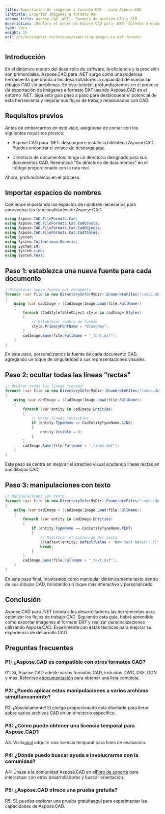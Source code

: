 ```yaml
---
title: Exportación de imágenes a formato DXF - Guía Aspose.CAD
linktitle: Exportar imágenes a formato DXF
second_title: Aspose.CAD .NET - Formato de archivo CAD y BIM
description: ¡Explore el poder de Aspose.CAD para .NET! Aprenda a exportar imágenes a formato DXF sin esfuerzo. Mejore su desarrollo CAD con precisión y eficiencia.
type: docs
weight: 15
url: /es/net/export-techniques/exporting-images-to-dxf-format/
---
```

## Introducción

En el dinámico mundo del desarrollo de software, la eficiencia y la precisión son primordiales. Aspose.CAD para .NET surge como una poderosa herramienta que brinda a los desarrolladores la capacidad de manipular dibujos CAD sin problemas. En este tutorial, profundizaremos en el proceso de exportación de imágenes a formato DXF usando Aspose.CAD en el entorno .NET. Siga esta guía paso a paso para desbloquear el potencial de esta herramienta y mejorar sus flujos de trabajo relacionados con CAD.

## Requisitos previos

Antes de embarcarnos en este viaje, asegúrese de contar con los siguientes requisitos previos:

-  Aspose.CAD para .NET: descargue e instale la biblioteca Aspose.CAD. Puedes encontrar el enlace de descarga.[aquí](https://releases.aspose.com/cad/net/).

- Directorio de documentos: tenga un directorio designado para sus documentos CAD. Reemplace "Su directorio de documentos" en el código proporcionado con la ruta real.

Ahora, profundicemos en el proceso.

## Importar espacios de nombres

Comience importando los espacios de nombres necesarios para aprovechar las funcionalidades de Aspose.CAD:

```csharp
using Aspose.CAD.FileFormats.Cad;
using Aspose.CAD.FileFormats.Cad.CadConsts;
using Aspose.CAD.FileFormats.Cad.CadObjects;
using Aspose.CAD.FileFormats.Cad.CadTables;
using System;
using System.Collections.Generic;
using System.IO;
using System.Linq;
using System.Text;
```

## Paso 1: establezca una nueva fuente para cada documento

```csharp
//Establecer nueva fuente por documento
foreach (var file in new DirectoryInfo(MyDir).EnumerateFiles("conic.dxf"))
{
    using (var cadImage = (CadImage)Image.Load(file.FullName))
    {
        foreach (CadStyleTableObject style in cadImage.Styles)
        {
            // Establecer nombre de fuente
            style.PrimaryFontName = "Broadway";
        }
        cadImage.Save(file.FullName + "_font.dxf");
    }
}
```

En este paso, personalizamos la fuente de cada documento CAD, agregando un toque de singularidad a sus representaciones visuales.

## Paso 2: ocultar todas las líneas "rectas"

```csharp
// Ocultar todas las líneas "rectas"
foreach (var file in new DirectoryInfo(MyDir).EnumerateFiles("conic.dxf"))
{
    using (var cadImage = (CadImage)Image.Load(file.FullName))
    {
        foreach (var entity in cadImage.Entities)
        {
            // Hacer líneas invisibles
            if (entity.TypeName == CadEntityTypeName.LINE)
            {
                entity.Visible = 0;
            }
        }
        cadImage.Save(file.FullName + "_lines.dxf");
    }
}
```

Este paso se centra en mejorar el atractivo visual ocultando líneas rectas en sus dibujos CAD.

## Paso 3: manipulaciones con texto

```csharp
// Manipulaciones con texto.
foreach (var file in new DirectoryInfo(MyDir).EnumerateFiles("conic.dxf"))
{
    using (var cadImage = (CadImage)Image.Load(file.FullName))
    {
        foreach (var entity in cadImage.Entities)
        {
            if (entity.TypeName == CadEntityTypeName.TEXT)
            {
                // Modificar el contenido del texto
                ((CadText)entity).DefaultValue = "New text here!!! :)";
                break;
            }
        }
        cadImage.Save(file.FullName + "_text.dxf");
    }
}
```

En este paso final, mostramos cómo manipular dinámicamente texto dentro de sus dibujos CAD, brindando un toque más interactivo y personalizado.

## Conclusión

Aspose.CAD para .NET brinda a los desarrolladores las herramientas para optimizar los flujos de trabajo CAD. Siguiendo esta guía, habrá aprendido cómo exportar imágenes al formato DXF y realizar personalizaciones utilizando Aspose.CAD. Experimente con estas técnicas para mejorar su experiencia de desarrollo CAD.

## Preguntas frecuentes

### P1: ¿Aspose.CAD es compatible con otros formatos CAD?

R1: Sí, Aspose.CAD admite varios formatos CAD, incluidos DWG, DXF, DGN y más. Referirse a[documentación](https://reference.aspose.com/cad/net/) para obtener una lista completa.

### P2: ¿Puedo aplicar estas manipulaciones a varios archivos simultáneamente?

R2: ¡Absolutamente! El código proporcionado está diseñado para iterar sobre varios archivos CAD en un directorio específico.

### P3: ¿Cómo puedo obtener una licencia temporal para Aspose.CAD?

 A3: Visita[aquí](https://purchase.aspose.com/temporary-license/) adquirir una licencia temporal para fines de evaluación.

### P4: ¿Dónde puedo buscar ayuda e involucrarme con la comunidad?

 A4: Únase a la comunidad Aspose.CAD en el[Foro de soporte](https://forum.aspose.com/c/cad/19) para interactuar con otros desarrolladores y buscar orientación.

### P5: ¿Aspose.CAD ofrece una prueba gratuita?

 R5: Sí, puedes explorar una prueba gratuita[aquí](https://releases.aspose.com/) para experimentar las capacidades de Aspose.CAD.